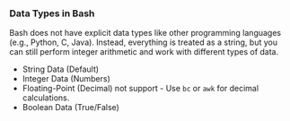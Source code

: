 ### Data Types in Bash
Bash does not have explicit data types like other programming languages (e.g., Python, C, Java). Instead, everything is treated as a string, but you can still perform integer arithmetic and work with different types of data.
- String Data (Default)
- Integer Data (Numbers)
- Floating-Point (Decimal) not support - Use `bc` or `awk` for decimal calculations.
- Boolean Data (True/False)
